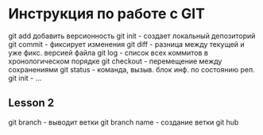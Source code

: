 # Инструкция по работе с GIT
git add добавить версионность
git init - создает локальный депозиторий
git commit - фиксирует изменения 
git diff - разница между текущей и уже фикс. версией файла 
git log - список всех коммитов в хронологическом порядке
git checkout - перемещение между сохранениями 
git status - команда, вызыв. блок инф. по состоянию реп.
git init - ...

## Lesson 2

git branch - выводит ветки
git branch name - создание ветки
git hub
